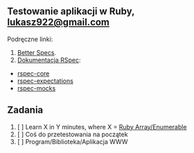 ## Testowanie aplikacji w Ruby, lukasz922@gmail.com

Podręczne linki:

1. [Better Specs](http://betterspecs.org/).
1. [Dokumentacja RSpec](http://rspec.info/):
  - [rspec-core](https://github.com/rspec/rspec-core)
  - [rspec-expectations](https://github.com/rspec/rspec-expectations)
  - [rspec-mocks](https://github.com/rspec/rspec-mocks)


## Zadania

1. [ ] Learn X in Y minutes, where X = [Ruby Array/Enumerable](https://github.com/ldabrowski/rspec-template/blob/master/readme_update.md)
2. [ ] Coś do przetestowania na początek
3. [ ] Program/Biblioteka/Aplikacja WWW
